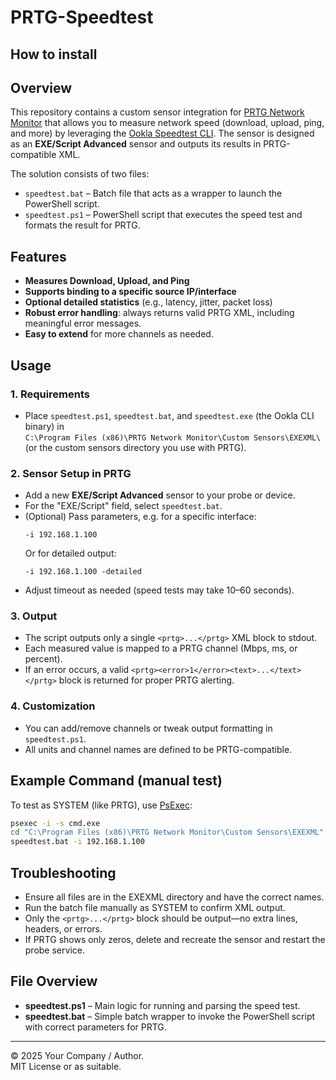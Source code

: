 # PRTG-Speedtest

## How to install

## Overview

This repository contains a custom sensor integration for [PRTG Network Monitor](https://www.paessler.com/prtg) that allows you to measure network speed (download, upload, ping, and more) by leveraging the [Ookla Speedtest CLI](https://www.speedtest.net/apps/cli). The sensor is designed as an **EXE/Script Advanced** sensor and outputs its results in PRTG-compatible XML.

The solution consists of two files:
- `speedtest.bat` – Batch file that acts as a wrapper to launch the PowerShell script.
- `speedtest.ps1` – PowerShell script that executes the speed test and formats the result for PRTG.

## Features

- **Measures Download, Upload, and Ping**
- **Supports binding to a specific source IP/interface**
- **Optional detailed statistics** (e.g., latency, jitter, packet loss)
- **Robust error handling**: always returns valid PRTG XML, including meaningful error messages.
- **Easy to extend** for more channels as needed.

## Usage

### 1. Requirements

- Place `speedtest.ps1`, `speedtest.bat`, and `speedtest.exe` (the Ookla CLI binary) in  
  `C:\Program Files (x86)\PRTG Network Monitor\Custom Sensors\EXEXML\`  
  (or the custom sensors directory you use with PRTG).

### 2. Sensor Setup in PRTG

- Add a new **EXE/Script Advanced** sensor to your probe or device.
- For the "EXE/Script" field, select `speedtest.bat`.
- (Optional) Pass parameters, e.g. for a specific interface:  
  ```
  -i 192.168.1.100
  ```
  Or for detailed output:  
  ```
  -i 192.168.1.100 -detailed
  ```
- Adjust timeout as needed (speed tests may take 10–60 seconds).

### 3. Output

- The script outputs only a single `<prtg>...</prtg>` XML block to stdout.
- Each measured value is mapped to a PRTG channel (Mbps, ms, or percent).
- If an error occurs, a valid `<prtg><error>1</error><text>...</text></prtg>` block is returned for proper PRTG alerting.

### 4. Customization

- You can add/remove channels or tweak output formatting in `speedtest.ps1`.
- All units and channel names are defined to be PRTG-compatible.

## Example Command (manual test)

To test as SYSTEM (like PRTG), use [PsExec](https://docs.microsoft.com/en-us/sysinternals/downloads/psexec):

```cmd
psexec -i -s cmd.exe
cd "C:\Program Files (x86)\PRTG Network Monitor\Custom Sensors\EXEXML"
speedtest.bat -i 192.168.1.100
```

## Troubleshooting

- Ensure all files are in the EXEXML directory and have the correct names.
- Run the batch file manually as SYSTEM to confirm XML output.
- Only the `<prtg>...</prtg>` block should be output—no extra lines, headers, or errors.
- If PRTG shows only zeros, delete and recreate the sensor and restart the probe service.

## File Overview

- **speedtest.ps1** – Main logic for running and parsing the speed test.
- **speedtest.bat** – Simple batch wrapper to invoke the PowerShell script with correct parameters for PRTG.

---

© 2025 Your Company / Author.  
MIT License or as suitable.
